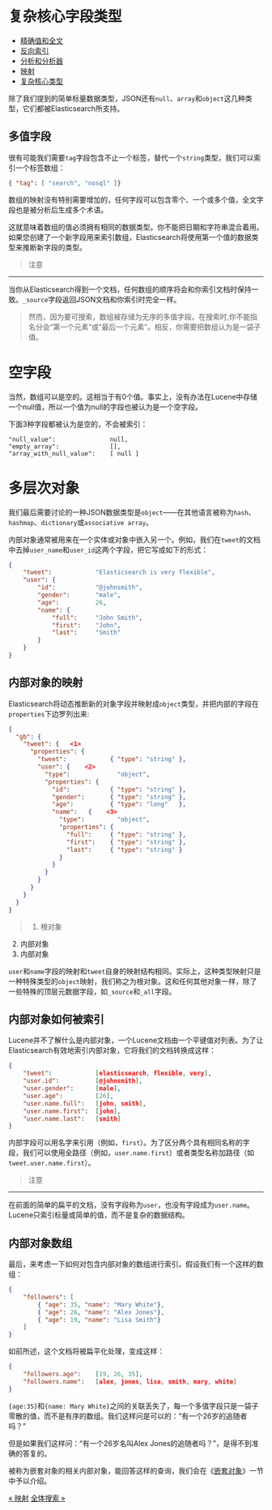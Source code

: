 
复杂核心字段类型
================

* [精确值和全文](exact-values-versus-full-text.md)
* [反向索引](inverted-index.md)
* [分析和分析器](analysis-and-analyzers.md)
* [映射](mapping.md)
* [复杂核心类型](complex-core-field-types.md)

除了我们提到的简单标量数据类型，JSON还有`null`、`array`和`object`这几种类型，它们都被Elasticsearch所支持。

多值字段
--------

很有可能我们需要`tag`字段包含不止一个标签，替代一个`string`类型，我们可以索引一个标签数组：

```json
{ "tag": [ "search", "nosql" ]}
```

数组的映射没有特别需要增加的，任何字段可以包含零个、一个或多个值，全文字段也是被分析后生成多个术语。


这就意味着数组的值必须拥有相同的数据类型。你不能把日期和字符串混合着用。如果您创建了一个新字段用来索引数组，Elasticsearch将使用第一个值的数据类型来推断新字段的类型。

> 注意
-----------
当你从Elasticsearch得到一个文档，任何数组的顺序将会和你索引文档时保持一致。`_source`字段返回JSON文档和你索引时完全一样。

> 然而，因为要可搜索，数组被存储为无序的多值字段。在搜索时,你不能指名分会“第一个元素”或“最后一个元素”。相反，你需要把数组认为是一袋子值。

空字段
========

当然，数组可以是空的。这相当于有0个值。事实上，没有办法在Lucene中存储一个null值，所以一个值为null的字段也被认为是一个空字段。

下面3种字段都被认为是空的，不会被索引：

```
"null_value":               null,
"empty_array":              [],
"array_with_null_value":    [ null ]
```

多层次对象
=========

我们最后需要讨论的一种JSON数据类型是`object`——在其他语言被称为`hash`、`hashmap`、`dictionary`或`associative array`。

内部对象通常被用来在一个实体或对象中嵌入另一个。例如，我们在`tweet`的文档中去掉`user_name`和`user_id`这两个字段，把它写成如下的形式：

```json
{
    "tweet":            "Elasticsearch is very flexible",
    "user": {
        "id":           "@johnsmith",
        "gender":       "male",
        "age":          26,
        "name": {
            "full":     "John Smith",
            "first":    "John",
            "last":     "Smith"
        }
    }
}
```

内部对象的映射
---------------------

Elasticsearch将动态推断新的对象字段并映射成`object`类型，并把内部的字段在`properties`下边罗列出来:

```json
{
  "gb": {
    "tweet": {   <1>
      "properties": {
        "tweet":            { "type": "string" },
        "user": {    <2>
          "type":             "object",
          "properties": {
            "id":           { "type": "string" },
            "gender":       { "type": "string" },
            "age":          { "type": "long"   },
            "name":   {    <3>
              "type":         "object",
              "properties": {
                "full":     { "type": "string" },
                "first":    { "type": "string" },
                "last":     { "type": "string" }
              }
            }
          }
        }
      }
    }
  }
}
```

> 1. 根对象
2. 内部对象
3. 内部对象


`user`和`name`字段的映射和`tweet`自身的映射结构相同。实际上，这种类型映射只是一种特殊类型的`object`映射，我们称之为根对象。这和任何其他对象一样，除了一些特殊的顶层元数据字段，如`_source`和`_all`字段。

内部对象如何被索引
----------------------

Lucene并不了解什么是内部对象，一个Lucene文档由一个平键值对列表。为了让Elasticsearch有效地索引内部对象，它将我们的文档转换成这样：

```json
{
    "tweet":            [elasticsearch, flexible, very],
    "user.id":          [@johnsmith],
    "user.gender":      [male],
    "user.age":         [26],
    "user.name.full":   [john, smith],
    "user.name.first":  [john],
    "user.name.last":   [smith]
}
```

内部字段可以用名字来引用（例如，`first`）。为了区分两个具有相同名称的字段，我们可以使用全路径（例如，`user.name.first`）或者类型名称加路径（如`tweet.user.name.first`）。


> 注意
--------
在前面的简单的扁平的文档，没有字段称为`user`，也没有字段成为`user.name`。Lucene只索引标量或简单的值，而不是复杂的数据结构。

内部对象数组
------------

最后，来考虑一下如何对包含内部对象的数组进行索引。假设我们有一个这样的数组：

```json
{
    "followers": [
        { "age": 35, "name": "Mary White"},
        { "age": 26, "name": "Alex Jones"},
        { "age": 19, "name": "Lisa Smith"}
    ]
}
```
如前所述，这个文档将被扁平化处理，变成这样：

```json
{
    "followers.age":    [19, 26, 35],
    "followers.name":   [alex, jones, lisa, smith, mary, white]
}
```

`{age:35}`和`{name: Mary White}`之间的关联丢失了，每一个多值字段只是一袋子零散的值，而不是有序的数组。我们这样问是可以的：“有一个26岁的追随者吗？”

但是如果我们这样问：“有一个26岁名叫Alex Jones的追随者吗？”，是得不到准确的答复的。

被称为嵌套对象的相关内部对象，能回答这样的查询，我们会在《[嵌套对象](nested-objects.md)》一节中予以介绍。

[« 映射](mapping.md)     [全体搜索 »](full-body-search) 
